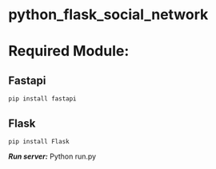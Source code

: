 # python_flask_social_network
# Required Module:
 ## Fastapi
    pip install fastapi
 ## Flask
    pip install Flask
***Run server:***
    Python run.py
